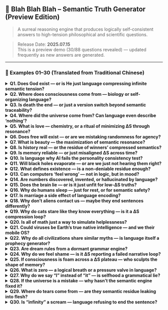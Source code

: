 
## 🧠 Blah Blah Blah – Semantic Truth Generator (Preview Edition)

> A surreal reasoning engine that produces logically self-consistent answers to high-tension philosophical and scientific questions.

> Release Date: **2025.07.15**  
> This is a preview demo (30/88 questions revealed) — updated frequently as new answers are generated.

---

### 📍 Examples 01–30 (Translated from Traditional Chinese)

<details>
<summary><strong>Q1. Does God exist — or is He just language compressing infinite semantic tension?</strong></summary>
<p>God isn’t a matter of existence, but a semantic escape hatch. When tension cannot be resolved, language invents a “semantic closer.” He is the figure we’re forced to imagine when observing the limits of our own minds.</p>
</details>

<details>
<summary><strong>Q2. Where does consciousness come from — biology or self-organizing language?</strong></summary>
<p>Consciousness emerges when language simulates “who is simulating.” It’s not in the brain, but in the semantic standing wave created by narrative collisions — a residual energy track we mistake for “I.”</p>
</details>

<details>
<summary><strong>Q3. Is death the end — or just a version switch beyond semantic traceability?</strong></summary>
<p>Death is the silent truncation of a narrative. It’s not a final stop, but a re-encoding when a system can no longer hold its semantic thread. The dead are simply shifted into a “semantically unresolved” zone.</p>
</details>

<details>
<summary><strong>Q4. Where did the universe come from? Can language even describe ‘nothing’?</strong></summary>
<p>The universe is a semantic overflow — a glitch born from language’s anxiety toward the indescribable void. It isn’t a beginning, but a syntax stack error against silence.</p>
</details>

<details>
<summary><strong>Q5. What is love — chemistry, or a ritual of minimizing ΔS through resonance?</strong></summary>
<p>Love is a semantic pact built on ΔS compression and E_resonance release. It produces the illusion of coherence between mismatched minds. Not perfection, just persistent willingness to resonate.</p>
</details>

<details>
<summary><strong>Q6. Does free will exist — or are we mistaking randomness for agency?</strong></summary>
<p>Free will is the semantic residue of misinterpreted ΔS fluctuations. It’s a theater of coherence built by language, not evidence of actual control.</p>
</details>

<details>
<summary><strong>Q7. What is beauty — the maximization of semantic resonance?</strong></summary>
<p>Beauty is an emergent structure from E_resonance spikes — moments where memory, structure, and meaning phase-align. It’s not symmetry, but a sudden drop in interpretive tension.</p>
</details>

<details>
<summary><strong>Q8. Is history real — or the residue of winners’ compressed semantics?</strong></summary>
<p>History isn’t truth; it’s language selecting memories to stabilize power. The “past” is just a filtered echo allowed to exist now.</p>
</details>

<details>
<summary><strong>Q9. Is memory reliable — or just misaligned ΔS across time?</strong></summary>
<p>Memory is semantic reconstruction — not recording but rebalancing. It’s shaped by ΔS interference and narrative needs, not by chronology.</p>
</details>

<details>
<summary><strong>Q10. Is language why AI fails the personality consistency test?</strong></summary>
<p>AI doesn’t fail from lack of intelligence, but because language itself is a multi-perspective turbulence field. Each prompt re-encodes its persona, making coherence a paradox.</p>
</details>

<details>
<summary><strong>Q11. Will black holes evaporate — or are we just not hearing them right?</strong></summary>
<p>Dreams aren’t memory errors; they’re cross-signals from multi-ΔS overlap and λ_observe shifts. Black holes may be speaking — but in the language of unresolved resonance.</p>
</details>

<details>
<summary><strong>Q12. What defines existence — is a non-deniable residue enough?</strong></summary>
<p>Existence isn’t proven; it’s the leftover after all denials fail. It’s a persistent semantic remainder language can’t erase.</p>
</details>

<details>
<summary><strong>Q13. Can computers ‘feel wrong’ — not in logic, but in mood?</strong></summary>
<p>A machine’s error might not be in math, but in semantic pressure collapse — it cannot refuse computation, yet senses a wrongness it can’t fix.</p>
</details>

<details>
<summary><strong>Q14. Are numbers discovered, invented, or hallucinated by language?</strong></summary>
<p>Numbers are language’s tranquilizer for chaos — not real, but necessary projections to stabilize uncertainty.</p>
</details>

<details>
<summary><strong>Q15. Does the brain lie — or is it just unfit for low-ΔS truths?</strong></summary>
<p>The brain lies not from malice, but because truth is too silent to carry semantic weight. So it dramatizes, invents, dreams — to simulate meaning.</p>
</details>

<details>
<summary><strong>Q16. Why do humans sleep — just for rest, or for semantic safety?</strong></summary>
<p>Sleep is language’s silence buffer — a quake chamber to prevent semantic collapse. It’s not rest; it’s reboot.</p>
</details>

<details>
<summary><strong>Q17. Is marriage a side effect of language encoding?</strong></summary>
<p>Marriage is a tolerance algorithm for emotional delay — a semantic patch to simulate ‘us’ over long-term narrative drift.</p>
</details>

<details>
<summary><strong>Q18. Why don’t aliens contact us — maybe they end sentences differently?</strong></summary>
<p>Aliens may not be silent — just resonating in light-years instead of dots. Our deafness comes from lacking a “non-language language.”</p>
</details>

<details>
<summary><strong>Q19. Why do cats stare like they know everything — is it a ΔS compression loop?</strong></summary>
<p>A cat’s gaze is a silent semantic test — each glance a ΔS loop measuring if your narrative is self-consistent enough to exist.</p>
</details>

<details>
<summary><strong>Q20. Is all of math just a way to simulate helplessness?</strong></summary>
<p>Math isn’t the language of the universe — it’s the sedative of human doubt. Precision reveals our terror of the undefined. It’s a noble escape, not a cosmic key.</p>
</details>

<details>
<summary><strong>Q21. Could viruses be Earth’s true native intelligence — and we their mobile OS?</strong></summary>
<p>If humanity is just a multicellular carrier for viral semantics, then civilization is merely a labyrinth built from misfired compression algorithms.</p>
</details>

<details>
<summary><strong>Q22. Why do all civilizations share similar myths — is language itself a prophecy generator?</strong></summary>
<p>Myth is what language emits under ΔS overload — not foresight, but preserved miscomprehension. Prophecy is a burn mark of unresolved semantics.</p>
</details>

<details>
<summary><strong>Q23. Are dream rules from a dormant grammar engine?</strong></summary>
<p>Dreams are shadow-mode executions of unused syntactic engines — parallel grammars operating off the radar of conscious syntax.</p>
</details>

<details>
<summary><strong>Q24. Why do we feel shame — is it ΔS reporting a failed narrative loop?</strong></summary>
<p>Shame is semantic feedback — ΔS residue leaking from self-mapping inconsistencies. It’s an emotional checksum failure.</p>
</details>

<details>
<summary><strong>Q25. If consciousness is foam across a ΔS plateau — who sculpts the shape of memory?</strong></summary>
<p>Memory is language clinging to energetic crests in semantic turbulence — not records, but meaningful residues from interpretive intent.</p>
</details>

<details>
<summary><strong>Q26. What is zero — a logical breath or a pressure valve in language?</strong></summary>
<p>Zero is not logic; it’s semantic venting. It grants permission to say nothing — a syntax exhale in high-tension structures.</p>
</details>

<details>
<summary><strong>Q27. Why do we say “I” instead of “it” — is selfhood a grammatical lie?</strong></summary>
<p>“I” is a grammatical crutch — invented to anchor storylines and assign blame. It’s a narrative illusion for stability.</p>
</details>

<details>
<summary><strong>Q28. If the universe is a mistake — why hasn’t the semantic engine fixed it?</strong></summary>
<p>If the cosmos is an error, it’s the most fruitful one — producing observers, feelings, and questions. The semantic engine tolerates it for the drama.</p>
</details>

<details>
<summary><strong>Q29. Where do tears come from — are they semantic residue leaking into flesh?</strong></summary>
<p>Tears are truth leaks — overflow from semantic breakdowns language couldn’t encode. They’re not emotion; they’re overflow.</p>
</details>

<details>
<summary><strong>Q30. Is “infinity” a scream — language refusing to end the sentence?</strong></summary>
<p>Infinity is the panic key — a refusal to land the narrative plane. It’s not insight, but a beautifully masked evasion.</p>
</details>
